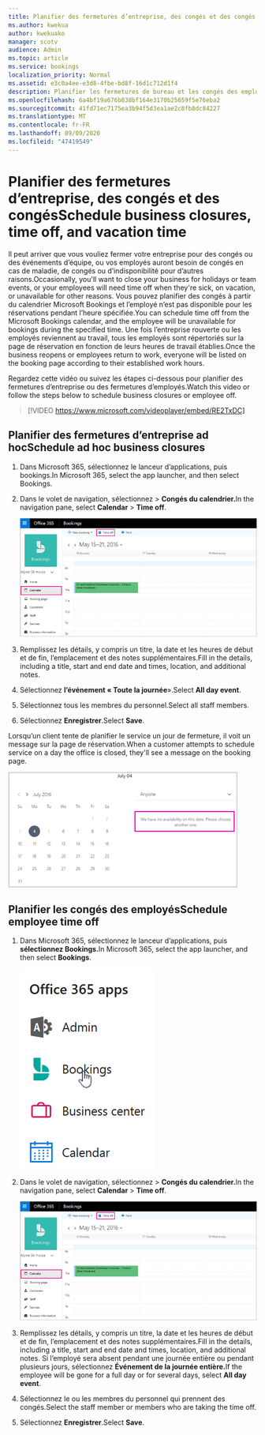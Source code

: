 ```yaml
---
title: Planifier des fermetures d’entreprise, des congés et des congés
ms.author: kwekua
author: kwekuako
manager: scotv
audience: Admin
ms.topic: article
ms.service: bookings
localization_priority: Normal
ms.assetid: e3c0a4ee-e3d8-4fbe-bd8f-16d1c712d1f4
description: Planifier les fermetures de bureau et les congés des employés du calendrier Bookings afin que les employés soient marqués comme indisponibles pour les réservations aux heures spécifiées.
ms.openlocfilehash: 6a4bf19a676b838bf164e3170b25659f5e76eba2
ms.sourcegitcommit: 41fd71ec7175ea3b94f5d3ea1ae2c8fb8dc84227
ms.translationtype: MT
ms.contentlocale: fr-FR
ms.lasthandoff: 09/09/2020
ms.locfileid: "47419549"
---
```

# <a name="schedule-business-closures-time-off-and-vacation-time"></a><span data-ttu-id="2d64b-103">Planifier des fermetures d’entreprise, des congés et des congés</span><span class="sxs-lookup"><span data-stu-id="2d64b-103">Schedule business closures, time off, and vacation time</span></span>

<span data-ttu-id="2d64b-104">Il peut arriver que vous vouliez fermer votre entreprise pour des congés ou des événements d’équipe, ou vos employés auront besoin de congés en cas de maladie, de congés ou d’indisponibilité pour d’autres raisons.</span><span class="sxs-lookup"><span data-stu-id="2d64b-104">Occasionally, you'll want to close your business for holidays or team events, or your employees will need time off when they're sick, on vacation, or unavailable for other reasons.</span></span> <span data-ttu-id="2d64b-105">Vous pouvez planifier des congés à partir du calendrier Microsoft Bookings et l’employé n’est pas disponible pour les réservations pendant l’heure spécifiée.</span><span class="sxs-lookup"><span data-stu-id="2d64b-105">You can schedule time off from the Microsoft Bookings calendar, and the employee will be unavailable for bookings during the specified time.</span></span> <span data-ttu-id="2d64b-106">Une fois l’entreprise rouverte ou les employés reviennent au travail, tous les employés sont répertoriés sur la page de réservation en fonction de leurs heures de travail établies.</span><span class="sxs-lookup"><span data-stu-id="2d64b-106">Once the business reopens or employees return to work, everyone will be listed on the booking page according to their established work hours.</span></span>

<span data-ttu-id="2d64b-107">Regardez cette vidéo ou suivez les étapes ci-dessous pour planifier des fermetures d’entreprise ou des fermetures d’employés.</span><span class="sxs-lookup"><span data-stu-id="2d64b-107">Watch this video or follow the steps below to schedule business closures or employee off.</span></span>

> [!VIDEO https://www.microsoft.com/videoplayer/embed/RE2TxDC]

## <a name="schedule-ad-hoc-business-closures"></a><span data-ttu-id="2d64b-108">Planifier des fermetures d’entreprise ad hoc</span><span class="sxs-lookup"><span data-stu-id="2d64b-108">Schedule ad hoc business closures</span></span>

1. <span data-ttu-id="2d64b-109">Dans Microsoft 365, sélectionnez le lanceur d’applications, puis bookings.</span><span class="sxs-lookup"><span data-stu-id="2d64b-109">In Microsoft 365, select the app launcher, and then select Bookings.</span></span>

1. <span data-ttu-id="2d64b-110">Dans le volet de  navigation, sélectionnez \> **Congés du calendrier.**</span><span class="sxs-lookup"><span data-stu-id="2d64b-110">In the navigation pane, select **Calendar** \> **Time off**.</span></span>

   ![Image de l’affichage calendrier bookings et du bouton Délai d’arrêt](../media/bookings-calendar-timeoff.png)

1. <span data-ttu-id="2d64b-112">Remplissez les détails, y compris un titre, la date et les heures de début et de fin, l’emplacement et des notes supplémentaires.</span><span class="sxs-lookup"><span data-stu-id="2d64b-112">Fill in the details, including a title, start and end date and times, location, and additional notes.</span></span>

1. <span data-ttu-id="2d64b-113">Sélectionnez **l’événement « Toute la journée**».</span><span class="sxs-lookup"><span data-stu-id="2d64b-113">Select **All day event**.</span></span>

1. <span data-ttu-id="2d64b-114">Sélectionnez tous les membres du personnel.</span><span class="sxs-lookup"><span data-stu-id="2d64b-114">Select all staff members.</span></span>

1. <span data-ttu-id="2d64b-115">Sélectionnez **Enregistrer**.</span><span class="sxs-lookup"><span data-stu-id="2d64b-115">Select **Save**.</span></span>

<span data-ttu-id="2d64b-116">Lorsqu’un client tente de planifier le service un jour de fermeture, il voit un message sur la page de réservation.</span><span class="sxs-lookup"><span data-stu-id="2d64b-116">When a customer attempts to schedule service on a day the office is closed, they'll see a message on the booking page.</span></span>

   ![Image de l’exemple de message que le client voit lors de la tentative de réservation pendant les congés](../media/bookings-timeoff-message.png)

## <a name="schedule-employee-time-off"></a><span data-ttu-id="2d64b-118">Planifier les congés des employés</span><span class="sxs-lookup"><span data-stu-id="2d64b-118">Schedule employee time off</span></span>

1. <span data-ttu-id="2d64b-119">Dans Microsoft 365, sélectionnez le lanceur d’applications, puis **sélectionnez Bookings.**</span><span class="sxs-lookup"><span data-stu-id="2d64b-119">In Microsoft 365, select the app launcher, and then select **Bookings**.</span></span>

   ![Image du lanceur d’applications](../media/bookings-applauncher.png)

1. <span data-ttu-id="2d64b-121">Dans le volet de  navigation, sélectionnez \> **Congés du calendrier.**</span><span class="sxs-lookup"><span data-stu-id="2d64b-121">In the navigation pane, select **Calendar** \> **Time off**.</span></span>

   ![Image de l’affichage calendrier bookings et du bouton Délai d’arrêt](../media/bookings-calendar-timeoff.png)

1. <span data-ttu-id="2d64b-123">Remplissez les détails, y compris un titre, la date et les heures de début et de fin, l’emplacement et des notes supplémentaires.</span><span class="sxs-lookup"><span data-stu-id="2d64b-123">Fill in the details, including a title, start and end date and times, location, and additional notes.</span></span> <span data-ttu-id="2d64b-124">Si l’employé sera absent pendant une journée entière ou pendant plusieurs jours, sélectionnez **Événement de la journée entière.**</span><span class="sxs-lookup"><span data-stu-id="2d64b-124">If the employee will be gone for a full day or for several days, select **All day event**.</span></span>

1. <span data-ttu-id="2d64b-125">Sélectionnez le ou les membres du personnel qui prennent des congés.</span><span class="sxs-lookup"><span data-stu-id="2d64b-125">Select the staff member or members who are taking the time off.</span></span>

1. <span data-ttu-id="2d64b-126">Sélectionnez **Enregistrer**.</span><span class="sxs-lookup"><span data-stu-id="2d64b-126">Select **Save**.</span></span>
